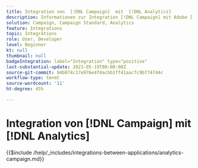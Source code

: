 ```yaml
---
title: Integration von  [!DNL Campaign]  mit  [!DNL Analytics]
description: Informationen zur Integration [!DNL Campaign] mit Adobe [!DNL Analytics].
solution: Campaign, Campaign Standard, Analytics
feature: Integrations
topic: Integrations
role: User, Developer
level: Beginner
kt: null
thumbnail: null
badgeIntegration: label="Integration" type="positive"
last-substantial-update: 2023-05-19T00:00:00Z
source-git-commit: 94b074c17e976e4f4acbb1ff41aacfc9bf74744c
workflow-type: tm+mt
source-wordcount: '11'
ht-degree: 45%

---
```



# Integration von [!DNL Campaign] mit [!DNL Analytics]

{{$include /help/_includes/integrations-between-applications/analytics-campaign.md}}
